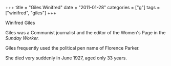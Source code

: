+++
title = "Giles Winifred"
date = "2011-01-28"
categories = ["g"]
tags = ["winifred", "giles"]
+++

Winifred Giles

Giles was a Communist journalist and the editor of the Women's Page in the _Sunday Worker._

Giles frequently used the political pen name of Florence Parker.

She died very suddenly in June 1927, aged only 33 years.
